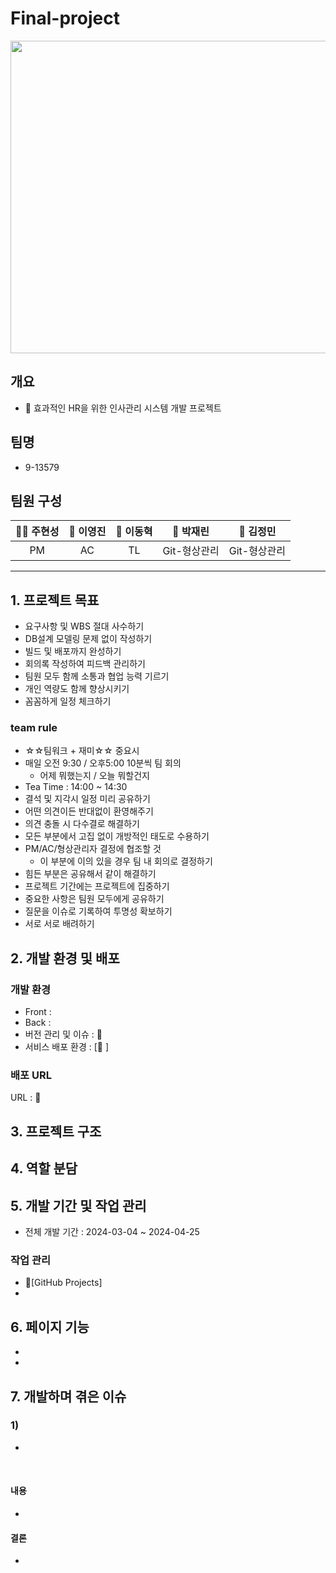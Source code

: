 # Final-project 
<img src="https://github.com/9-13579/T3-R0-Document/assets/148875683/5e82e887-5f43-4420-8760-342bb7daac30" width="700" height="500"/>


## 개요
- 📝 효과적인 HR을 위한 인사관리 시스템 개발 프로젝트

## 팀명
- 9-13579
## 팀원 구성
|                                                             **🐻‍❄️ 주현성**                                                              |                                                             **🐻 이영진**                                                              |                                                             **🐰 이동혁**                                                              |                                                             **🐯 박재린**                                                              |                                                             **🐨 김정민**                                                              |
| :-------------------------------------------------------------------------------------------------------------------------------------: | :-------------------------------------------------------------------------------------------------------------------------------------: | :-------------------------------------------------------------------------------------------------------------------------------------: | :-------------------------------------------------------------------------------------------------------------------------------------: | :-------------------------------------------------------------------------------------------------------------------------------------: |
|                             PM                             |                                                  AC                                                  |                                                TL                                               |                            Git-형상관리                         |                             Git-형상관리                             | 
***
## <span id="goal">1. 프로젝트 목표</span>
- 요구사항 및 WBS 절대 사수하기
- DB설계 모델링 문제 없이 작성하기
- 빌드 및 배포까지 완성하기 
- 회의록 작성하여 피드백 관리하기
- 팀원 모두 함께 소통과 협업 능력 기르기
- 개인 역량도 함께 향상시키기
- 꼼꼼하게 일정 체크하기

### team rule
- ☆☆팀워크 + 재미☆☆ 중요시
- 매일 오전 9:30 / 오후5:00 10분씩 팀 회의
    - 어제 뭐했는지 / 오늘 뭐할건지
- Tea Time : 14:00 ~ 14:30
- 결석 및 지각시 일정 미리 공유하기
- 어떤 의견이든 반대없이 환영해주기
- 의견 충돌 시 다수결로 해결하기
- 모든 부분에서 고집 없이 개방적인 태도로 수용하기
- PM/AC/형상관리자 결정에 협조할 것
    - 이 부분에 이의 있을 경우 팀 내 회의로 결정하기
- 힘든 부분은 공유해서 같이 해결하기
- 프로젝트 기간에는 프로젝트에 집중하기
- 중요한 사항은 팀원 모두에게 공유하기
- 질문을 이슈로 기록하여 투명성 확보하기
- 서로 서로 배려하기


## <span id="dev">2. 개발 환경 및 배포</span>
### 개발 환경
- Front : 
- Back : 
- 버전 관리 및 이슈 : 🔗
- 서비스 배포 환경 : [🔗 ]
### 배포 URL
URL : 🔗 

## <span id="tree">3. 프로젝트 구조</span>

## <span id="role">4. 역할 분담</span>

## <span id="task">5. 개발 기간 및 작업 관리</span>
- 전체 개발 기간 : 2024-03-04 ~ 2024-04-25
### 작업 관리
- 🔗[GitHub Projects]
- 
## <span id="pages">6. 페이지 기능</span>
-
-

## <span id="issues">7. 개발하며 겪은 이슈</span>
### 1) 
   - 
   <br>
   
#### 내용
- 
#### 결론
- 

